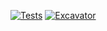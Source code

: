 [![Tests](https://github.com/BoringBoredom/scoop-bucket/actions/workflows/ci.yml/badge.svg)](https://github.com/BoringBoredom/scoop-bucket/actions/workflows/ci.yml) [![Excavator](https://github.com/BoringBoredom/scoop-bucket/actions/workflows/excavator.yml/badge.svg)](https://github.com/BoringBoredom/scoop-bucket/actions/workflows/excavator.yml)
